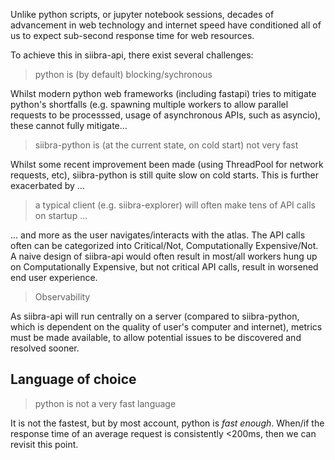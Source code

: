 Unlike python scripts, or jupyter notebook sessions, decades of advancement in web technology and internet speed have conditioned all of us to expect sub-second response time for web resources.

To achieve this in siibra-api, there exist several challenges:

> python is (by default) blocking/sychronous

Whilst modern python web frameworks (including fastapi) tries to mitigate python's shortfalls (e.g. spawning multiple workers to allow parallel requests to be processsed, usage of asynchronous APIs, such as asyncio), these cannot fully mitigate...

> siibra-python is (at the current state, on cold start) not very fast

Whilst some recent improvement been made (using ThreadPool for network requests, etc), siibra-python is still quite slow on cold starts. This is further exacerbated by ...

> a typical client (e.g. siibra-explorer) will often make tens of API calls on startup ...

... and more as the user navigates/interacts with the atlas. The API calls often can be categorized into Critical/Not, Computationally Expensive/Not. A naive design of siibra-api would often result in most/all workers hung up on Computationally Expensive, but not critical API calls, result in worsened end user experience. 

> Observability

As siibra-api will run centrally on a server (compared to siibra-python, which is dependent on the quality of user's computer and internet), metrics must be made available, to allow potential issues to be discovered and resolved sooner.


## Language of choice

> python is not a very fast language

It is not the fastest, but by most account, python is _fast enough_. When/if the response time of an average request is consistently <200ms, then we can revisit this point.
